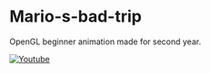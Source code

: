 # Mario-s-bad-trip
OpenGL beginner animation made for second year.

[![Youtube](https://img.youtube.com/vi/XHAT99RrnOQ/0.jpg)](https://www.youtube.com/watch?v=XHAT99RrnOQ)
